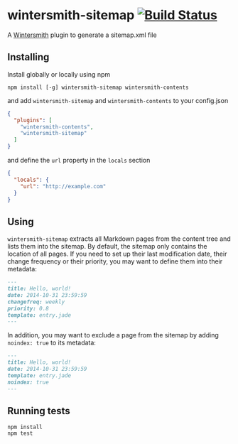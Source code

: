 # wintersmith-sitemap [![Build Status](https://travis-ci.org/xavierdutreilh/wintersmith-sitemap.svg?branch=master)](https://travis-ci.org/xavierdutreilh/wintersmith-sitemap)

A [Wintersmith](https://github.com/jnordberg/wintersmith) plugin to generate a sitemap.xml file

## Installing

Install globally or locally using npm

```
npm install [-g] wintersmith-sitemap wintersmith-contents
```

and add `wintersmith-sitemap` and `wintersmith-contents` to your config.json

```json
{
  "plugins": [
    "wintersmith-contents",
    "wintersmith-sitemap"
  ]
}
```

and define the `url` property in the `locals` section

```json
{
  "locals": {
    "url": "http://example.com"
  }
}
```

## Using

`wintersmith-sitemap` extracts all Markdown pages from the content tree and lists them into the sitemap. By default, the sitemap only contains the location of all pages. If you need to set up their last modification date, their change frequency or their priority, you may want to define them into their metadata:

```markdown
---
title: Hello, world!
date: 2014-10-31 23:59:59
changefreq: weekly
priority: 0.8
template: entry.jade
---
```

In addition, you may want to exclude a page from the sitemap by adding `noindex: true` to its metadata:

```markdown
---
title: Hello, world!
date: 2014-10-31 23:59:59
template: entry.jade
noindex: true
---
```

## Running tests

```
npm install
npm test
```
